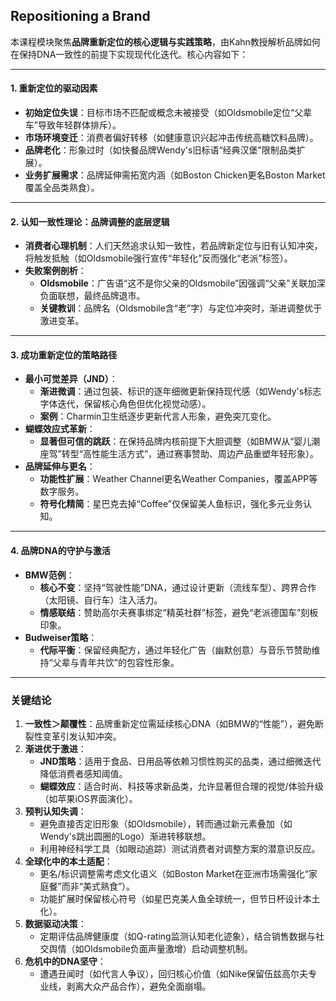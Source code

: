 ## Repositioning a Brand
 
本课程模块聚焦**品牌重新定位的核心逻辑与实践策略**，由Kahn教授解析品牌如何在保持DNA一致性的前提下实现现代化迭代。核心内容如下：  

---

#### **1. 重新定位的驱动因素**  
- **初始定位失误**：目标市场不匹配或概念未被接受（如Oldsmobile定位“父辈车”导致年轻群体排斥）。  
- **市场环境变迁**：消费者偏好转移（如健康意识兴起冲击传统高糖饮料品牌）。  
- **品牌老化**：形象过时（如快餐品牌Wendy's旧标语“经典汉堡”限制品类扩展）。  
- **业务扩展需求**：品牌延伸需拓宽内涵（如Boston Chicken更名Boston Market覆盖全品类熟食）。  

---

#### **2. 认知一致性理论：品牌调整的底层逻辑**  
- **消费者心理机制**：人们天然追求认知一致性，若品牌新定位与旧有认知冲突，将触发抵触（如Oldsmobile强行宣传“年轻化”反而强化“老派”标签）。  
- **失败案例剖析**：  
  - **Oldsmobile**：广告语“这不是你父亲的Oldsmobile”因强调“父亲”关联加深负面联想，最终品牌退市。  
  - **关键教训**：品牌名（Oldsmobile含“老”字）与定位冲突时，渐进调整优于激进变革。  

---

#### **3. 成功重新定位的策略路径**  
- **最小可觉差异（JND）**：  
  - **渐进微调**：通过包装、标识的逐年细微更新保持现代感（如Wendy's标志字体迭代，保留核心角色但优化视觉动感）。  
  - **案例**：Charmin卫生纸逐步更新代言人形象，避免突兀变化。  
- **蝴蝶效应式革新**：  
  - **显著但可信的跳跃**：在保持品牌内核前提下大胆调整（如BMW从“婴儿潮座驾”转型“高性能生活方式”，通过赛事赞助、周边产品重塑年轻形象）。  
- **品牌延伸与更名**：  
  - **功能性扩展**：Weather Channel更名Weather Companies，覆盖APP等数字服务。  
  - **符号化精简**：星巴克去掉“Coffee”仅保留美人鱼标识，强化多元业务认知。  

---

#### **4. 品牌DNA的守护与激活**  
- **BMW范例**：  
  - **核心不变**：坚持“驾驶性能”DNA，通过设计更新（流线车型）、跨界合作（太阳镜、自行车）注入活力。  
  - **情感联结**：赞助高尔夫赛事绑定“精英社群”标签，避免“老派德国车”刻板印象。  
- **Budweiser策略**：  
  - **代际平衡**：保留经典配方，通过年轻化广告（幽默创意）与音乐节赞助维持“父辈与青年共饮”的包容性形象。  

---

### 关键结论  
1. **一致性＞颠覆性**：品牌重新定位需延续核心DNA（如BMW的“性能”），避免断裂性变革引发认知冲突。  
2. **渐进优于激进**：  
   - **JND策略**：适用于食品、日用品等依赖习惯性购买的品类，通过细微迭代降低消费者感知阈值。  
   - **蝴蝶效应**：适合时尚、科技等求新品类，允许显著但合理的视觉/体验升级（如苹果iOS界面演化）。  
3. **预判认知失调**：  
   - 避免直接否定旧形象（如Oldsmobile），转而通过新元素叠加（如Wendy's跳出圆圈的Logo）渐进转移联想。  
   - 利用神经科学工具（如眼动追踪）测试消费者对调整方案的潜意识反应。  
4. **全球化中的本土适配**：  
   - 更名/标识调整需考虑文化语义（如Boston Market在亚洲市场需强化“家庭餐”而非“美式熟食”）。  
   - 功能扩展时保留核心符号（如星巴克美人鱼全球统一，但节日杯设计本土化）。  
5. **数据驱动决策**：  
   - 定期评估品牌健康度（如Q-rating监测认知老化迹象），结合销售数据与社交舆情（如Oldsmobile负面声量激增）启动调整机制。  
6. **危机中的DNA坚守**：  
   - 遭遇丑闻时（如代言人争议），回归核心价值（如Nike保留伍兹高尔夫专业线，剥离大众产品合作），避免全面崩塌。